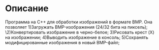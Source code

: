 # Описание
Программа на C++ для обработки изображений в формате BMP. Она позволяет 1)Загружать BMP-изображения (24/32 бита на пиксель); \2)Конвертировать изображение в черно-белое; 3)Рисовать крест (X) на изображении; 4)Выводить изображение в консоль;  5)Сохранять модифицированные изображения в новый BMP-файл;
